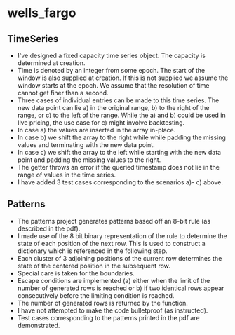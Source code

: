 # wells_fargo

## TimeSeries
- I've designed a fixed capacity time series object. The capacity is determined at creation.
- Time is denoted by an integer from some epoch. The start of the window is also supplied at creation. If this is not supplied we assume the window starts at the epoch. 
We assume that the resolution of time cannot get finer than a second.
- Three cases of individual entries can be made to this time series. The new data point can lie a) in the original range, b) to the right of the range, or c) to the left of the range. 
While the a) and b) could be used in live pricing, the use case for c) might involve backtesting.
- In case a) the values are inserted in the array in-place.
- In case b) we shift the array to the right while while padding the missing values and terminating with the new data point.
- In case c) we shift the array to the left while starting with the new data point and padding the missing values to the right.
- The getter throws an error if the queried timestamp does not lie in the range of values in the time series.
- I have added 3 test cases corresponding to the scenarios a)- c) above.

## Patterns
- The patterns project generates patterns based off an 8-bit rule (as described in the pdf). 
- I made use of the 8 bit binary representation of the rule to determine the state of each position of the next row. This is used to 
construct a dictionary which is referenced in the following step.
- Each cluster of 3 adjoining positions of the current row determines the state of the centered position in the subsequent row.
- Special care is taken for the boundaries.
- Escape conditions are implemented (a) either when the limit of the number of generated rows is reached or 
b) if two identical rows appear consecutively before the limiting condition is reached. 
- The number of generated rows is returned by the function.
- I have not attempted to make the code bulletproof (as instructed).
- Test cases corresponding to the patterns printed in the pdf are demonstrated.
